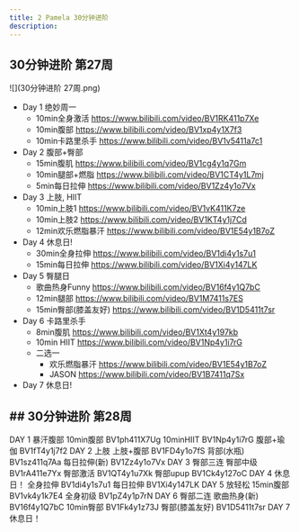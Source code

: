 ```yaml
---
title: 2 Pamela 30分钟进阶
description: 
---
```


## 30分钟进阶 第27周

![](30分钟进阶 27周.png)

* Day 1 绝妙周一
	* 10min全身激活 <https://www.bilibili.com/video/BV1RK411p7Xe>
	* 10min腹部 <https://www.bilibili.com/video/BV1xp4y1X7f3>
	* 10min卡路里杀手 <https://www.bilibili.com/video/BV1v5411a7c1>
* Day 2 腹部+臀部
	* 15min腹肌 <https://www.bilibili.com/video/BV1cg4y1q7Gm>
	* 10min腿部+燃脂 <https://www.bilibili.com/video/BV1CT4y1L7mj>
	* 5min每日拉伸 <https://www.bilibili.com/video/BV1Zz4y1o7Vx>
* Day 3 上肢, HIIT
	* 10min上肢1 <https://www.bilibili.com/video/BV1vK411K7ze>
	* 10min上肢2 <https://www.bilibili.com/video/BV1KT4y1j7Cd>
	* 12min欢乐燃脂暴汗 <https://www.bilibili.com/video/BV1E54y1B7oZ>
* Day 4 休息日!
	* 30min全身拉伸 <https://www.bilibili.com/video/BV1di4y1s7u1>
	* 15min每日拉伸 <https://www.bilibili.com/video/BV1Xi4y147LK>
* Day 5 臀腿日
	* 歌曲热身Funny <https://www.bilibili.com/video/BV16f4y1Q7bC>
	* 12min腿部 <https://www.bilibili.com/video/BV1M7411s7ES>
	* 15min臀部(膝盖友好) <https://www.bilibili.com/video/BV1D5411t7sr>
* Day 6 卡路里杀手
	* 8min腹肌 <https://www.bilibili.com/video/BV1Xt4y197kb>
	* 10min HIIT <https://www.bilibili.com/video/BV1Np4y1i7rG>
	* 二选一
		* 欢乐燃脂暴汗 <https://www.bilibili.com/video/BV1E54y1B7oZ> 
		* JASON <https://www.bilibili.com/video/BV1B7411q7Sx>
* Day 7 休息日!

## ## 30分钟进阶 第28周

DAY 1 暴汗腹部
10min腹部 BV1ph411X7Ug
10minHIIT BV1Np4y1i7rG
腹部+瑜伽 BV1fT4y1j7f2
DAY 2 上肢
上肢+腹部 BV1FD4y1o7fS
背部(水瓶) BV1sz411q7Aa
每日拉伸(新) BV1Zz4y1o7Vx
DAY 3 臀部三连
臀部中级 BV1rA411e7Yx
臀部激活 BV1QT4y1u7Xk
臀部upup BV1Ck4y127oC
DAY 4 休息日！
全身拉伸 BV1di4y1s7u1
每日拉伸 BV1Xi4y147LK
DAY 5 放轻松
15min腹部 BV1vk4y1k7E4
全身初级 BV1pZ4y1p7rN
DAY 6 臀部二连
歌曲热身(新) BV16f4y1Q7bC
10min臀部 BV1Fk4y1z73J
臀部(膝盖友好) BV1D5411t7sr
DAY 7 休息日！